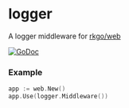 # logger

A logger middleware for [rkgo/web](https://github.com/rkgo/web)

[![GoDoc][godoc]](https://godoc.org/github.com/rkgo/logger)

### Example

```go
app := web.New()
app.Use(logger.Middleware())
```

[godoc]: http://img.shields.io/badge/godoc-reference-blue.svg?style=flat-square